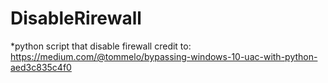 # DisableRirewall
*python script that disable firewall
credit to: https://medium.com/@tommelo/bypassing-windows-10-uac-with-python-aed3c835c4f0
